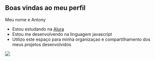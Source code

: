 ## Boas vindas ao meu perfil 

Meu nome e Antony 

- Estou estudando na [Alura](www.alura.com.br)
- Estou me desenvolvendo na linguagem javascript
- Utilizo este espaço para minha organizaçao e compartilhamento dos meus projetos desenvolvidos


![](https://media1.tenor.com/m/KFjCaWMdA4UAAAAC/luffy.gif)
